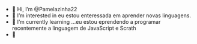 - 👋 Hi, I’m @Pamelazinha22
- 👀 I’m interested in eu estou enteressada em aprender novas linguagens.
- 🌱 I’m currently learning ...eu estou eprendendo a programar recentemente a linguagem de JavaScript e Scrath
- 💞️ 

<!---
Pamelazinha22/Pamelazinha22 is a ✨ special ✨ repository because its `README.md` (this file) appears on your GitHub profile.
You can click the Preview link to take a look at your changes.
--->
